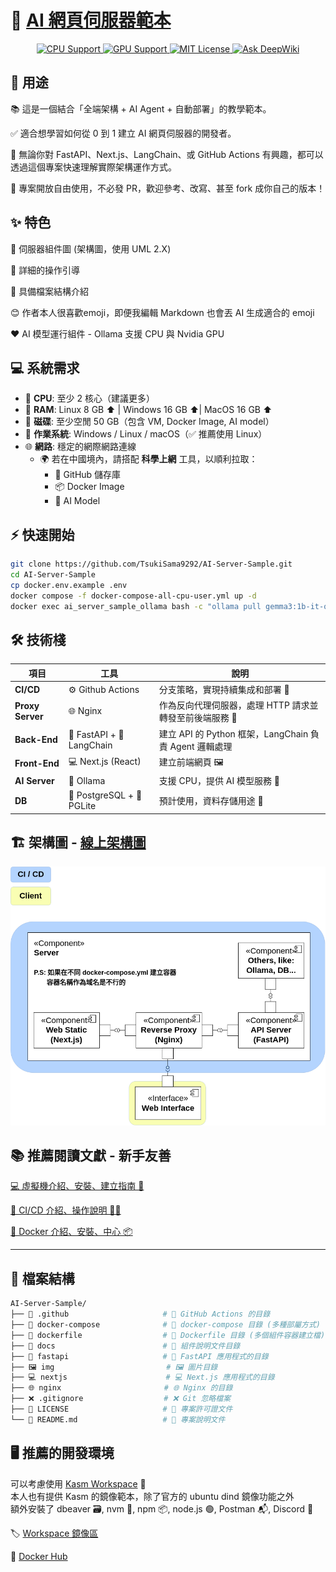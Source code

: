 # 🚀 [AI 網頁伺服器範本](https://github.com/TsukiSama9292/AI-Server-Sample)

<div align="center">

<a href="https://deepwiki.com/TsukiSama9292/AI-Server-Sample">
  <img src="https://img.shields.io/badge/CPU-Supported-blue?style=for-the-badge" alt="CPU Support" />
</a>
<a href="https://deepwiki.com/TsukiSama9292/AI-Server-Sample">
  <img src="https://img.shields.io/badge/GPU-Supported-green?style=for-the-badge" alt="GPU Support" />
</a>

<a href="https://github.com/TsukiSama9292/AI-Server-Sample/blob/main/LICENSE">
  <img src="https://img.shields.io/badge/License-MIT-green?style=for-the-badge" alt="MIT License" />
</a>
<a href="https://deepwiki.com/TsukiSama9292/AI-Server-Sample">
  <img src="https://deepwiki.com/badge.svg" alt="Ask DeepWiki" width="150" />
</a>

</div>

## 🧩 用途

📚 這是一個結合「全端架構 + AI Agent + 自動部署」的教學範本。  

✅ 適合想學習如何從 0 到 1 建立 AI 網頁伺服器的開發者。  

🔧 無論你對 FastAPI、Next.js、LangChain、或 GitHub Actions 有興趣，都可以透過這個專案快速理解實際架構運作方式。

🙏 專案開放自由使用，不必發 PR，歡迎參考、改寫、甚至 fork 成你自己的版本！

## ✨ 特色  
📐 伺服器組件圖 (架構圖，使用 UML 2.X)

📘 詳細的操作引導  

📁 具備檔案結構介紹  

😊 作者本人很喜歡emoji，即便我編輯 Markdown 也會丟 AI 生成適合的 emoji

❤️ AI 模型運行組件 - Ollama 支援 CPU 與 Nvidia GPU

## 💻 系統需求

- 🧠 **CPU**: 至少 2 核心（建議更多）  
- 🧵 **RAM**: Linux 8 GB ⬆️ | Windows 16 GB ⬆️| MacOS 16 GB ⬆️  
- 💾 **磁碟**: 至少空閒 50 GB（包含 VM, Docker Image, AI model）  
- 🐧 **作業系統**: Windows / Linux / macOS（✅ 推薦使用 Linux）  
- 🌐 **網路**: 穩定的網際網路連線  
  - 🌍 若在中國境內，請搭配 **科學上網** 工具，以順利拉取：
    - 📁 GitHub 儲存庫  
    - 📦 Docker Image  
    - 🧠 AI Model  

## ⚡ 快速開始

```bash
git clone https://github.com/TsukiSama9292/AI-Server-Sample.git             # 下載專案(部屬分支)
cd AI-Server-Sample                                                         # 進入專案資料夾
cp docker.env.example .env                                                  # 複製範本環境變數
docker compose -f docker-compose-all-cpu-user.yml up -d                     # CPU 模式下啟用所有服務(已編譯鏡像) 
docker exec ai_server_sample_ollama bash -c "ollama pull gemma3:1b-it-qat"  # 下載模型
```

## 🛠️ 技術棧  

| 項目          | 工具                          | 說明                                                                 |
|---------------|-------------------------------|--------------------------------------------------------------------|
| **CI/CD**     | ⚙️ Github Actions             | 分支策略，實現持續集成和部署 🚀                                        |
| **Proxy Server** | 🌐 Nginx                   | 作為反向代理伺服器，處理 HTTP 請求並轉發至前後端服務 🔁                   |
| **Back-End**  | 🐍 FastAPI + 🧠 LangChain     | 建立 API 的 Python 框架，LangChain 負責 Agent 邏輯處理                |
| **Front-End** | 💻 Next.js (React)            | 建立前端網頁 🖼️                                                     |
| **AI Server** | 🤖 Ollama                     | 支援 CPU，提供 AI 模型服務 🧩                                        |
| **DB**        | 🐘 PostgreSQL + 🧪 PGLite     | 預計使用，資料存儲用途 💾                                             |



## 🏗️ 架構圖 - [線上架構圖](https://viewer.diagrams.net/?tags=%7B%7D&lightbox=1&highlight=0000ff&edit=_blank&layers=1&nav=1&title=ai-sample-server.drawio&dark=auto#Uhttps%3A%2F%2Fdrive.google.com%2Fuc%3Fid%3D1QD_Iwv_ZQpG5kS-wWtm0l2T6u9CXrsgk%26export%3Ddownload)

![架構圖](./img/ai-sample-server.drawio.png)

## 📚 推薦閱讀文獻 - 新手友善

[💻 虛擬機介紹、安裝、建立指南 🚀](./docs/VM.md)  

[🔁 CI/CD 介紹、操作說明 👨‍💻](./docs/CICD.md)  

[🐳 Docker 介紹、安裝、中心 📦](./docs/Docker.md)  


---

## 📁 檔案結構
```bash
AI-Server-Sample/
├── 🔧 .github                     # 🔧 GitHub Actions 的目錄
├── 🐙 docker-compose              # 🐙 docker-compose 目錄 (多種部屬方式)
├── 🐳 dockerfile                  # 🐳 Dockerfile 目錄 (多個組件容器建立檔)
├── 📃 docs                        # 📃 組件說明文件目錄
├── 🐍 fastapi                     # 🐍 FastAPI 應用程式的目錄
├── 🖼️ img                         # 🖼️ 圖片目錄
├── 💻 nextjs                      # 💻 Next.js 應用程式的目錄
├── 🌐 nginx                       # 🌐 Nginx 的目錄
├── ❌ .gitignore                  # ❌ Git 忽略檔案
├── 📄 LICENSE                     # 📄 專案許可證文件
└── 📘 README.md                   # 📝 專案說明文件
```

## 🖥️ 推薦的開發環境
可以考慮使用 [Kasm Workspace](https://www.kasmweb.com/) 🚀  
本人也有提供 Kasm 的鏡像範本，除了官方的 ubuntu dind 鏡像功能之外  
額外安裝了 dbeaver 🗃️, nvm 🔧, npm 📦, node.js 🟢, Postman 📬, Discord 💬  

🏷️ [Workspace 鏡像區](https://tsukisama9292.github.io/kasm_registry/)  

🐳 [Docker Hub](https://hub.docker.com/r/tsukisama9292/ubuntu-jammy-dind)  